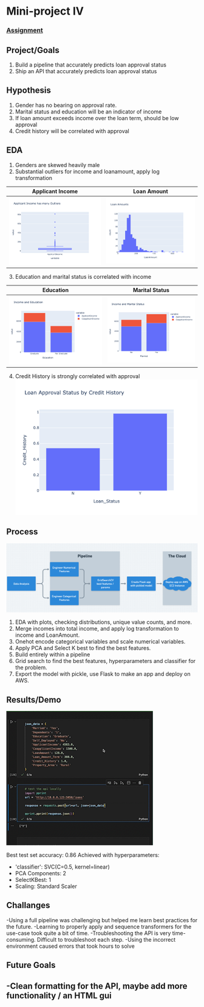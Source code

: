 # Mini-project IV

### [Assignment](assignment.md)

## Project/Goals
1. Build a pipeline that accurately predicts loan approval status
2. Ship an API that accurately predicts loan approval status

## Hypothesis
1. Gender has no bearing on approval rate.
2. Marital status and education will be an indicator of income
3. If loan amount exceeds income over the loan term, should be low approval
5. Credit history will be correlated with approval

## EDA 
1. Genders are skewed heavily male
2. Substantial outliers for income and loanamount, apply log transformation

Applicant Income           |  Loan Amount
:-------------------------:|:-------------------------:
![Outliers](images/Applicantbox.png)  |  ![LoanAmount](images/LoanAmountHist.png)

3. Education and marital status is correlated with income

Education                  |  Marital Status
:-------------------------:|:-------------------------:
![Education](images/IncomeEducation.png)  |  ![Married](images/IncomeMaritalStatus.png)

4. Credit History is strongly correlated with approval
![Credit](images/CreditHistoryPlot.png)


## Process
![Process](images/process.png)
1. EDA with plots, checking distributions, unique value counts, and more.
2. Merge incomes into total income, and apply log transformation to income and LoanAmount.
3. Onehot encode categorical variables and scale numerical variables.
4. Apply PCA and Select K best to find the best features.
5. Build entirely within a pipeline
6. Grid search to find the best features, hyperparameters and classifier for the problem.
7. Export the model with pickle, use Flask to make an app and deploy on AWS.

## Results/Demo

![api_demo](images/Screen_Recording_2022-07-15_at_11_04_57_AM_AdobeExpress.gif)

Best test set accuracy: 0.86
Achieved with hyperparameters: 
* 'classifier': SVC(C=0.5, kernel=linear)
* PCA Components: 2
* SelectKBest: 1
* Scaling: Standard Scaler


## Challanges 
-Using a full pipeline was challenging but helped me learn best practices for the future.
-Learning to properly apply and sequence transformers for the use-case took quite a bit of time.
-Troubleshooting the API is very time-consuming. Difficult to troubleshoot each step.
-Using the incorrect environment caused errors that took hours to solve

## Future Goals
-Clean formatting for the API, maybe add more functionality / an HTML gui
- 
